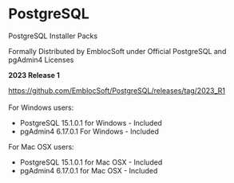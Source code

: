 # PostgreSQL
PostgreSQL Installer Packs 

Formally Distributed by EmblocSoft under Official PostgreSQL and pgAdmin4 Licenses


<b>2023 Release 1</b>

https://github.com/EmblocSoft/PostgreSQL/releases/tag/2023_R1
</br></br>
For Windows users: </br>
-  PostgreSQL 15.1.0.1 for Windows  - Included </br>
-  pgAdmin4   6.17.0.1 For Windows  - Included </br>

For Mac OSX users: </br>
- PostgreSQL 15.1.0.1 for Mac OSX  - Included </br>
- pgAdmin4   6.17.0.1 for Mac OSX  - Included </br>

